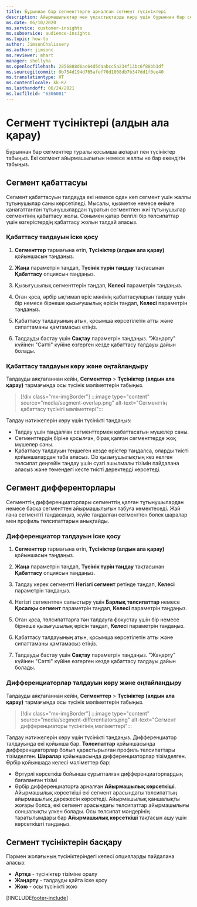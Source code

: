 ```yaml
---
title: Бұрыннан бар сегменттерге арналған сегмент түсініктері
description: Айырмашылықтар мен ұқсастықтарды көру үшін бұрыннан бар сегменттер туралы түсінік алыңыз.
ms.date: 06/10/2020
ms.service: customer-insights
ms.subservice: audience-insights
ms.topic: how-to
author: JimsonChalissery
ms.author: jimsonc
ms.reviewer: mhart
manager: shellyha
ms.openlocfilehash: 2856888d6ac64d5daabcc5a234f13bc6f88bb3df
ms.sourcegitcommit: 0b754d194d765afef70d1008db7b347dd1f0ee40
ms.translationtype: HT
ms.contentlocale: kk-KZ
ms.lasthandoff: 06/24/2021
ms.locfileid: "6306081"
---
```

# <a name="segment-insights-preview"></a>Сегмент түсініктері (алдын ала қарау)

Бұрыннан бар сегменттер туралы қосымша ақпарат пен түсініктер табыңыз. Екі сегмент айырмашылығын немесе жалпы не бар екендігін табыңыз.

## <a name="segment-overlap"></a>Сегмент қабаттасуы

Сегмент қабаттасуын талдауда екі немесе одан көп сегмент үшін жалпы тұтынушылар саны көрсетіледі. Мысалы, қызметке немесе өнімге қанағаттанған тұтынушылардан тұратын сегментпен жиі тұтынушылар сегментінің қабаттасу жолы.
Сонымен қатар белгілі бір төлсипаттар үшін өзгерістердің қабаттасу жолын талдай аласыз.

### <a name="run-an-overlap-analysis"></a>Қабаттасу талдауын іске қосу

1. **Сегменттер** тармағына өтіп, **Түсініктер (алдын ала қарау)** қойыншасын таңдаңыз.

1. **Жаңа** параметрін таңдап, **Түсінік түрін таңдау** тақтасынан **Қабаттасу** опциясын таңдаңыз.

1. Қызығушылық сегменттерін таңдап, **Келесі** параметрін таңдаңыз.

1. Оған қоса, әрбір ықтимал өріс мәнінің қабаттасуларын талдау үшін бір немесе бірнеше қызығушылық өрісін таңдап, **Келесі** параметрін таңдаңыз.

1. Қабаттасу талдауының атын, қосымша көрсетілетін атты және сипаттаманы қамтамасыз етіңіз.

1. Талдауды бастау үшін **Сақтау** параметрін таңдаңыз. "Жаңарту" күйінен "Сәтті" күйіне өзгерген кезде қабаттасу талдауы дайын болады.

### <a name="view-and-optimize-an-overlap-analysis"></a>Қабаттасу талдауын көру және оңтайландыру

Талдауды аяқтағаннан кейін, **Сегменттер** > **Түсініктер (алдын ала қарау)** тармағында осы түсінік мәліметтерін табыңыз.

> [!div class="mx-imgBorder"]
> :::image type="content" source="media/segment-overlap.png" alt-text="Сегменттің қабаттасу түсінігі мәліметтері":::

Талдау нәтижелерін көру үшін түсінікті таңдаңыз:

- Талдау үшін таңдалған сегменттермен қабаттасатын мүшелер саны.
- Сегменттердің біріне қосылған, бірақ қалған сегменттерде жоқ мүшелер саны.
- Қабаттасу талдауын теңшеген кезде өрістер таңдалса, оларды тиісті қойыншалардан таба аласыз. Сіз қызығушылықтың кез келген төлсипат деңгейін таңдау үшін сүзгі ашылмалы тізімін пайдалана аласыз және төмендегі кесте тиісті деректерді көрсетеді.

## <a name="segment-differentiators"></a>Сегмент дифференторлары

Сегменттің дифференциаторлары сегменттің қалған тұтынушылардан немесе басқа сегменттен айырмашылығын табуға көмектеседі. Жай ғана сегментті таңдасаңыз, жүйе таңдалған сегменттен бөлек шаралар мен профиль төлсипаттарын анықтайды.

### <a name="run-a-differentiator-analysis"></a>Дифференциатор талдауын іске қосу

1. **Сегменттер** тармағына өтіп, **Түсініктер (алдын ала қарау)** қойыншасын таңдаңыз.

1. **Жаңа** параметрін таңдап, **Түсінік түрін таңдау** тақтасынан **Қабаттасу** опциясын таңдаңыз.

1. Талдау керек сегментті **Негізгі сегмент** ретінде таңдап, **Келесі** параметрін таңдаңыз.

1. Негізгі сегментпен салыстыру үшін **Барлық төлсипаттар** немесе **Қосалқы сегмент** параметрін таңдап, **Келесі** параметрін таңдаңыз.

1. Оған қоса, төлсипаттарға тән талдауға фокустау үшін бір немесе бірнеше қызығушылық өрісін таңдап, **Келесі** параметрін таңдаңыз.

1. Қабаттасу талдауының атын, қосымша көрсетілетін атты және сипаттаманы қамтамасыз етіңіз.

1. Талдауды бастау үшін **Сақтау** параметрін таңдаңыз. "Жаңарту" күйінен "Сәтті" күйіне өзгерген кезде қабаттасу талдауы дайын болады.

### <a name="view-and-optimize-a-differentiators-analysis"></a>Дифференциаторлар талдауын көру және оңтайландыру

Талдауды аяқтағаннан кейін, **Сегменттер** > **Түсініктер (алдын ала қарау)** тармағында осы түсінік мәліметтерін табыңыз.

> [!div class="mx-imgBorder"]
> :::image type="content" source="media/segment-differentiators.png" alt-text="Сегмент дифференциаторы түсінігінің мәліметтері":::

Талдау нәтижелерін көру үшін түсінікті таңдаңыз. Дифференциатор талдауында екі қойынша бар. **Төлсипаттар** қойыншасында дифференциаторлар болып қарастырылған профиль төлсипаттары тізімделген. **Шаралар** қойыншасында дифференциаторлар тізімделген. Әрбір қойыншада келесі мәліметтер бар:

- Әртүрлі көрсеткіш бойынша сұрыпталған дифференциаторлардың бағаланған тізімі
- Әрбір дифференциаторға арналған **Айырмашылық көрсеткіші**. Айырмашылық көрсеткіші екі сегмент арасындағы төлсипаттың айырмашылық дәрежесін көрсетеді. Айырмашылық қаншалықты жоғары болса, екі сегмент арасындағы төлсипаттар айырмашылығы соншалықты үлкен болады. Осы төлсипат мәндерінің таратылымдары бар **Айырмашылық көрсеткіші** тақтасын ашу үшін көрсеткішті таңдаңыз.

## <a name="manage-segment-insights"></a>Сегмент түсініктерін басқару

Пәрмен жолағының түсініктеріндегі келесі опцияларды пайдалана аласыз:

- **Артқа** - түсініктер тізіміне оралу
- **Жаңарту** - талдауды қайта іске қосу
- **Жою** - осы түсінікті жою


[!INCLUDE[footer-include](../includes/footer-banner.md)]